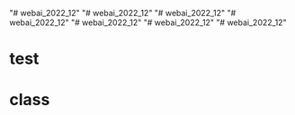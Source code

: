 "# webai_2022_12" 
"# webai_2022_12" 
"# webai_2022_12" 
"# webai_2022_12" 
"# webai_2022_12" 
"# webai_2022_12" 
"# webai_2022_12" 
# test
# class
